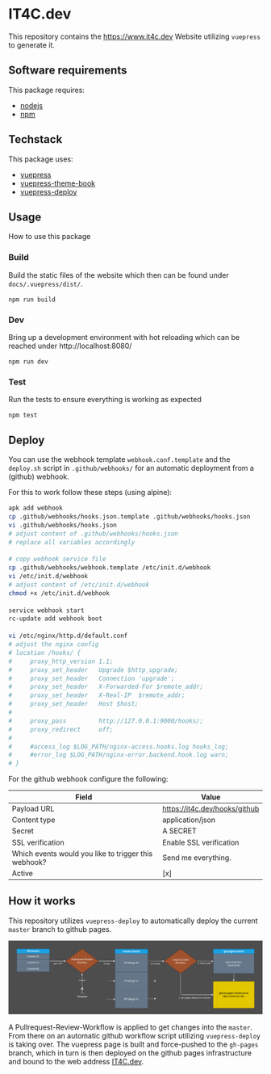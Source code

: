# IT4C.dev

This repository contains the https://www.it4c.dev Website utilizing `vuepress` to generate it.

## Software requirements

This package requires:
- [nodejs](https://github.com/nodejs/node)
- [npm](https://github.com/npm/cli)

## Techstack

This package uses:
- [vuepress](https://github.com/vuejs/vuepress)
- [vuepress-theme-book](https://github.com/cyrilf/vuepress-theme-book)
- [vuepress-deploy](https://github.com/jenkey2011/vuepress-deploy)

## Usage

How to use this package

### Build

Build the static files of the website which then can be found under `docs/.vuepress/dist/`.
```
npm run build
```

### Dev

Bring up a development environment with hot reloading which can be reached under http://localhost:8080/

```
npm run dev
```

### Test

Run the tests to ensure everything is working as expected

```
npm test
```

## Deploy

You can use the webhook template `webhook.conf.template` and the `deploy.sh` script in `.github/webhooks/` for an automatic deployment from a (github) webhook.

For this to work follow these steps (using alpine):
```bash
apk add webhook
cp .github/webhooks/hooks.json.template .github/webhooks/hooks.json
vi .github/webhooks/hooks.json
# adjust content of .github/webhooks/hooks.json
# replace all variables accordingly

# copy webhook service file
cp .github/webhooks/webhook.template /etc/init.d/webhook
vi /etc/init.d/webhook
# adjust content of /etc/init.d/webhook
chmod +x /etc/init.d/webhook

service webhook start
rc-update add webhook boot

vi /etc/nginx/http.d/default.conf
# adjust the nginx config
# location /hooks/ {
#     proxy_http_version 1.1;
#     proxy_set_header   Upgrade $http_upgrade;
#     proxy_set_header   Connection 'upgrade';
#     proxy_set_header   X-Forwarded-For $remote_addr;
#     proxy_set_header   X-Real-IP  $remote_addr;
#     proxy_set_header   Host $host;
# 
#     proxy_pass         http://127.0.0.1:9000/hooks/;
#     proxy_redirect     off;
# 
#     #access_log $LOG_PATH/nginx-access.hooks.log hooks_log;
#     #error_log $LOG_PATH/nginx-error.backend.hook.log warn;
# }
```

For the github webhook configure the following:

| Field                                                | Value                         |
|------------------------------------------------------|-------------------------------|
| Payload URL                                          | https://it4c.dev/hooks/github |
| Content type                                         | application/json              |
| Secret                                               | A SECRET                      |
| SSL verification                                     | Enable SSL verification       |
| Which events would you like to trigger this webhook? | Send me everything.           |
| Active                                               | [x]                           |

## How it works

This repository utilizes `vuepress-deploy` to automatically deploy the current `master` branch to github pages.

![repo-architecture](./docs/images/docs/architecture.png)

A Pullrequest-Review-Workflow is applied to get changes into the `master`. From there on an automatic github workflow script utilizing `vuepress-deploy` is taking over. The vuepress page is built and force-pushed to the `gh-pages` branch, which in turn is then deployed on the github pages infrastructure and bound to the web address [IT4C.dev](https://www.it4c.dev).
